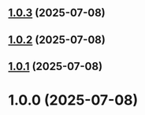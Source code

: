 ## [1.0.3](https://github.com/schallym/node-akeneo-api-client/compare/v1.0.2...v1.0.3) (2025-07-08)

## [1.0.2](https://github.com/schallym/node-akeneo-api-client/compare/v1.0.1...v1.0.2) (2025-07-08)

## [1.0.1](https://github.com/schallym/node-akeneo-api-client/compare/v1.0.0...v1.0.1) (2025-07-08)

# 1.0.0 (2025-07-08)
